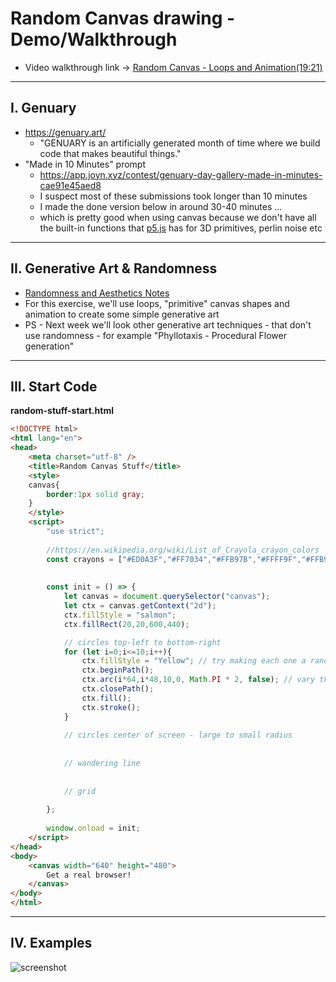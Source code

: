 # Random Canvas drawing - Demo/Walkthrough

- Video walkthrough link -> [Random Canvas - Loops and Animation(19:21)](https://rit.hosted.panopto.com/Panopto/Pages/Viewer.aspx?id=d0c5c788-92e0-4328-badb-afa4000665d0)

<hr> 

## I. Genuary 
- https://genuary.art/
  - "GENUARY is an artificially generated month of time where we build code that makes beautiful things."
- "Made in 10 Minutes" prompt
  - https://app.joyn.xyz/contest/genuary-day-gallery-made-in-minutes-cae91e45aed8
  - I suspect most of these submissions took longer than 10 minutes
  - I made the done version below in around 30-40 minutes ...
  - which is pretty good when using canvas because we don't have all the built-in functions that [p5.js](https://p5js.org/) has for 3D primitives, perlin noise etc

<hr>

## II. Generative Art & Randomness
- [Randomness and Aesthetics Notes](./randomness.md)
- For this exercise, we'll use loops, "primitive" canvas shapes and animation to create some simple generative art
- PS - Next week we'll look other generative art techniques - that don't use randomness - for example "Phyllotaxis - Procedural Flower generation"

<hr>

## III. Start Code

**random-stuff-start.html**

```html
<!DOCTYPE html>
<html lang="en">
<head>
	<meta charset="utf-8" />
	<title>Random Canvas Stuff</title>
	<style>
	canvas{
		border:1px solid gray;
	}
	</style>
	<script>
		"use strict";
		
		//https://en.wikipedia.org/wiki/List_of_Crayola_crayon_colors
		const crayons = ["#ED0A3F","#FF7034","#FFB97B","#FFFF9F","#FFB97B","#33CC99","#00CCCC","#009DC4","#1560BD","#6456B7","#FC74FD","#F7468A","#9E5B40"];
	
		
		const init = () => {
			let canvas = document.querySelector("canvas");
			let ctx = canvas.getContext("2d");
			ctx.fillStyle = "salmon"; 
			ctx.fillRect(20,20,600,440); 

			// circles top-left to bottom-right
			for (let i=0;i<=10;i++){
				ctx.fillStyle = "Yellow"; // try making each one a random crayon color
				ctx.beginPath();
				ctx.arc(i*64,i*48,10,0, Math.PI * 2, false); // vary the radius by a random amount
				ctx.closePath();
				ctx.fill();
				ctx.stroke();
			}
			
			// circles center of screen - large to small radius
			
			
			// wandering line
			
			
			// grid
			
		};
		
		window.onload = init;
	</script>
</head>
<body>
	<canvas width="640" height="480">
		Get a real browser!
	</canvas>
</body>
</html>
```

<hr>

## IV. Examples

![screenshot](_images/random-canvas-1.gif)
